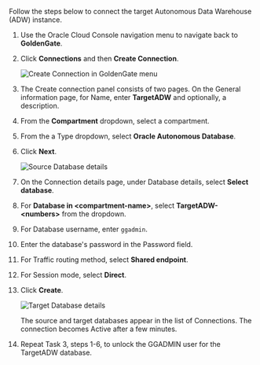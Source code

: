 <!--
    {
        "name":"Create the target connection and unlock the GGADMIN user",
        "description":"Create the target connection and unlock the GGADMIN user"
    }
-->
Follow the steps below to connect the target Autonomous Data Warehouse \(ADW\) instance.

1.  Use the Oracle Cloud Console navigation menu to navigate back to **GoldenGate**.

2.  Click **Connections** and then **Create Connection**.

    ![Create Connection in GoldenGate menu](../../../ggs-common/create/images/04-02-connections.png " ")

3.  The Create connection panel consists of two pages. On the General information page, for Name, enter **TargetADW** and optionally, a description.

4.  From the **Compartment** dropdown, select a compartment.

5.  From the a Type dropdown, select **Oracle Autonomous Database**.

6.  Click **Next**.

    ![Source Database details](../../../ggs-common/create/images/04-06-create-connec-general-info.png " ")

7. On the Connection details page, under Database details, select **Select database**.

8. For **Database in &lt;compartment-name&gt;**, select **TargetADW-&lt;numbers&gt;** from the dropdown. 

9. For Database username, enter `ggadmin`.

10. Enter the database's password in the Password field.

11. For Traffic routing method, select **Shared endpoint**.

12. For Session mode, select **Direct**.

13. Click **Create**.

    ![Target Database details](../../../ggs-common/create/images/04-13-create-connec-details.png)

    The source and target databases appear in the list of Connections. The connection becomes Active after a few minutes.

10. Repeat Task 3, steps 1-6, to unlock the GGADMIN user for the TargetADW database.